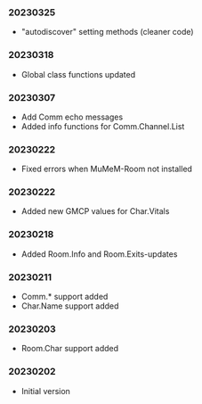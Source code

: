 ### 20230325

  * "autodiscover" setting methods (cleaner code)

### 20230318

  * Global class functions updated

### 20230307

  * Add Comm echo messages
  * Added info functions for Comm.Channel.List

### 20230222

  * Fixed errors when MuMeM-Room not installed

### 20230222

  * Added new GMCP values for Char.Vitals

### 20230218

  * Added Room.Info and Room.Exits-updates

### 20230211

  * Comm.* support added
  * Char.Name support added

### 20230203

  * Room.Char support added

### 20230202

  * Initial version
